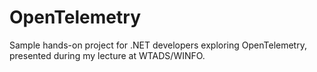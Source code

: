 # OpenTelemetry
Sample hands-on project for .NET developers exploring OpenTelemetry, presented during my lecture at WTADS/WINFO.